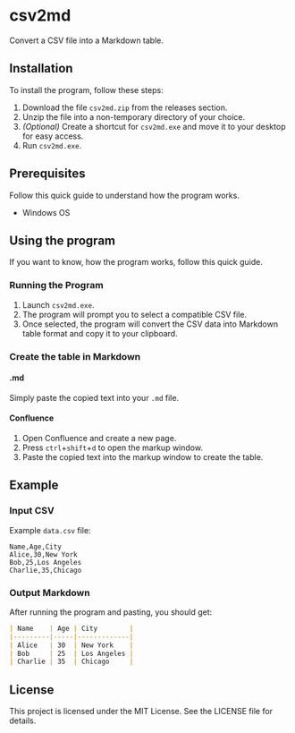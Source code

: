 # csv2md

Convert a CSV file into a Markdown table.

## Installation

To install the program, follow these steps:

1. Download the file `csv2md.zip` from the releases section.
1. Unzip the file into a non-temporary directory of your choice.
1. _(Optional)_ Create a shortcut for `csv2md.exe` and move it to your desktop for easy access.
1. Run `csv2md.exe`.

## Prerequisites
Follow this quick guide to understand how the program works.

- Windows OS

## Using the program

If you want to know, how the program works, follow this quick guide.

### Running the Program

1. Launch `csv2md.exe`.
1. The program will prompt you to select a compatible CSV file.
1. Once selected, the program will convert the CSV data into Markdown table format and copy it to your clipboard.

###  Create the table in Markdown

#### .md
Simply paste the copied text into your `.md` file.

#### Confluence
1. Open Confluence and create a new page.
1. Press `ctrl`+`shift`+`d` to open the markup window.
1. Paste the copied text into the markup window to create the table.

## Example
### Input CSV

Example `data.csv` file:

```csv
Name,Age,City
Alice,30,New York
Bob,25,Los Angeles
Charlie,35,Chicago
```

### Output Markdown
After running the program and pasting, you should get:
```md
| Name    | Age | City        |
|---------|-----|-------------|
| Alice   | 30  | New York    |
| Bob     | 25  | Los Angeles |
| Charlie | 35  | Chicago     |
```

## License
This project is licensed under the MIT License. See the LICENSE file for details.

